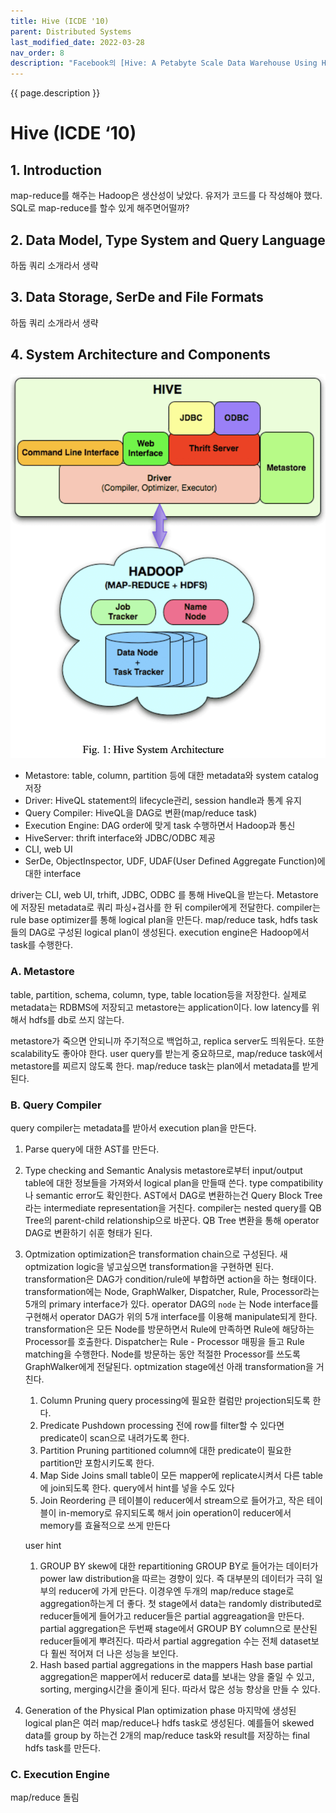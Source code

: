 ```yaml
---
title: Hive (ICDE '10)
parent: Distributed Systems
last_modified_date: 2022-03-28
nav_order: 8
description: "Facebook의 [Hive: A Petabyte Scale Data Warehouse Using Hadoop (ICDE '10)](http://infolab.stanford.edu/~ragho/hive-icde2010.pdf) 을 번역한 글 입니다."
---
```

{{ page.description }}

# Hive (ICDE ‘10)

## 1. Introduction

map-reduce를 해주는 Hadoop은 생산성이 낮았다. 유저가 코드를 다 작성해야 했다. SQL로 map-reduce를 할수 있게 해주면어떨까?

## 2. Data Model, Type System and Query Language

하둡 쿼리 소개라서 생략

## 3. Data Storage, SerDe and File Formats

하둡 쿼리 소개라서 생략

## 4. System Architecture and Components

![hive system architecture](hive/Untitled.png)

- Metastore: table, column, partition 등에 대한 metadata와 system catalog 저장
- Driver: HiveQL statement의 lifecycle관리, session handle과 통계 유지
- Query Compiler: HiveQL을 DAG로 변환(map/reduce task)
- Execution Engine: DAG order에 맞게 task 수행하면서 Hadoop과 통신
- HiveServer: thrift interface와 JDBC/ODBC 제공
- CLI, web UI
- SerDe, ObjectInspector, UDF, UDAF(User Defined Aggregate Function)에 대한 interface

driver는 CLI, web UI, trhift, JDBC, ODBC 를 통해 HiveQL을 받는다. Metastore에 저장된 metadata로 쿼리 파싱+검사를 한 뒤 compiler에게 전달한다. compiler는 rule base optimizer를 통해 logical plan을 만든다. map/reduce task, hdfs task들의 DAG로 구성된 logical plan이 생성된다. execution engine은 Hadoop에서 task를 수행한다.

### A. Metastore

table, partition, schema, column, type, table location등을 저장한다. 실제로 metadata는 RDBMS에 저장되고 metastore는 application이다. low latency를 위해서 hdfs를 db로 쓰지 않는다.

metastore가 죽으면 안되니까 주기적으로 백업하고, replica server도 띄워둔다. 또한 scalability도 좋아야 한다. user query를 받는게 중요하므로, map/reduce task에서 metastore를 찌르지 않도록 한다. map/reduce task는 plan에서 metadata를 받게 된다.

### B. Query Compiler

query compiler는 metadata를 받아서 execution plan을 만든다.

1. Parse
query에 대한 AST를 만든다.
2. Type checking and Semantic Analysis
metastore로부터 input/output table에 대한 정보들을 가져와서 logical plan을 만들때 쓴다. type compatibility나 semantic error도 확인한다. AST에서 DAG로 변환하는건 Query Block Tree라는 intermediate representation을 거친다. compiler는 nested query를 QB Tree의 parent-child relationship으로 바꾼다. QB Tree 변환을 통해 operator DAG로 변환하기 쉬훈 형태가 된다.
3. Optmization
optimization은 transformation chain으로 구성된다. 새 optmization logic을 넣고싶으면 transformation을 구현하면 된다. transformation은 DAG가 condition/rule에 부합하면 action을 하는 형태이다. transformation에는 Node, GraphWalker, Dispatcher, Rule, Processor라는 5개의 primary interface가 있다. operator DAG의 `node` 는 Node interface를 구현해서 operator DAG가 위의 5개 interface를 이용해 manipulate되게 한다.
transformation은 모든 Node를 방문하면서 Rule에 만족하면 Rule에 해당하는 Processor를 호출한다. Dispatcher는 Rule - Processor 매핑을 들고 Rule matching을 수행한다. Node를 방문하는 동안 적절한 Processor를 쓰도록 GraphWalker에게 전달된다.
optmization stage에선 아래 transformation을 거친다.
    1. Column Pruning
    query processing에 필요한 컬럼만 projection되도록 한다.
    2. Predicate Pushdown
    processing 전에 row를 filter할 수 있다면 predicate이 scan으로 내려가도록 한다.
    3. Partition Pruning
    partitioned column에 대한 predicate이 필요한 partition만 포함시키도록 한다.
    4. Map Side Joins
    small table이 모든 mapper에 replicate시켜서 다른 table에 join되도록 한다.
    query에서 hint를 넣을 수도 있다
    5. Join Reordering
    큰 테이블이 reducer에서 stream으로 들어가고, 작은 테이블이 in-memory로 유지되도록 해서 join operation이 reducer에서 memory를 효율적으로 쓰게 만든다

    user hint

    1. GROUP BY skew에 대한 repartitioning
    GROUP BY로 들어가는 데이터가 power law distribution을 따르는 경향이 있다. 즉 대부분의 데이터가 극히 일부의 reducer에 가게 만든다. 이경우엔 두개의 map/reduce stage로 aggregation하는게 더 좋다. 첫 stage에서 data는 randomly distributed로 reducer들에게 들어가고 reducer들은 partial aggreagation을 만든다. partial aggregation은 두번째 stage에서 GROUP BY column으로 분산된 reducer들에게 뿌려진다. 따라서 partial aggregation 수는 전체 dataset보다 훨씬 적어져 더 나은 성능을 보인다.
    2. Hash based partial aggregations in the mappers
    Hash base partial aggregation은 mapper에서 reducer로 data를 보내는 양을 줄일 수 있고, sorting, merging시간을 줄이게 된다. 따라서 많은 성능 향상을 만들 수 있다.
4. Generation of the Physical Plan
optimization phase 마지막에 생성된 logical plan은 여러 map/reduce나 hdfs task로 생성된다. 예를들어 skewed data를 group by 하는건 2개의 map/reduce task와 result를 저장하는 final hdfs task를 만든다.

### C. Execution Engine

map/reduce 돌림